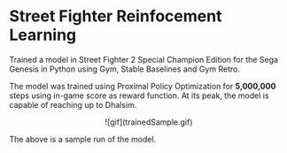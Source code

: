 # Street Fighter Reinfocement Learning

Trained a model in Street Fighter 2 Special Champion Edition for the Sega Genesis in Python using Gym, Stable Baselines and Gym Retro.

The model was trained using Proximal Policy Optimization for **5,000,000** steps using in-game score as reward function.
At its peak, the model is capable of reaching up to Dhalsim. 

<p align="center">
![gif](trainedSample.gif)
</p>

The above is a sample run of the model.